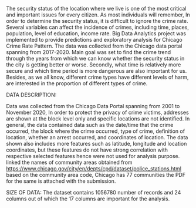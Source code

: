 
The security status of the location where we live is one of the most critical and important issues for every citizen. 
As most individuals will remember, In order to determine the security status, it is difficult to ignore the crime rate. 
Several variables can affect the incidence of crimes, including time, places, population, level of education, income rate. 
Big Data Analytics project was implemented to provide predictions and exploratory analysis for Chicago Crime Rate Pattern. 
The data was collected from the Chicago data portal spanning from 2017-2020. 
Main goal was set to find the crime trend through the years from which we can know whether the security status in the city is getting better or worse. 
Secondly, what time is relatively more secure and which time period is more dangerous are also important for us. 
Besides, as we all know, different crime types have different levels of harm,  are interested in the proportion of different types of crime.


DATA DESCRIPTION:

Data was collected from the Chicago Data Portal spanning from 2001 to November 2020, In order to protect the privacy of crime victims, addresses are shown at the block level only and specific locations are not identified. In general, the data contained data such as the date/time that the crime occurred, the block where the crime occurred, type of crime, definition of location, whether an arrest occurred, and coordinates of location. 
The data shown also includes more features such as  latitude, longitude and location coordinates, but these features do not have strong correlation with respective selected features hence were not used for analysis purpose.
linked the names of community areas obtained from  https://www.chicago.gov/city/en/depts/cpd/dataset/police_stations.html based on the community area code, Chicago has 77 communities the PDF for the same is attached with the submission. 

SIZE OF DATA:
The dataset contains 1056780 number of records and 24 columns out of which the 17 columns are important for the analysis. 


